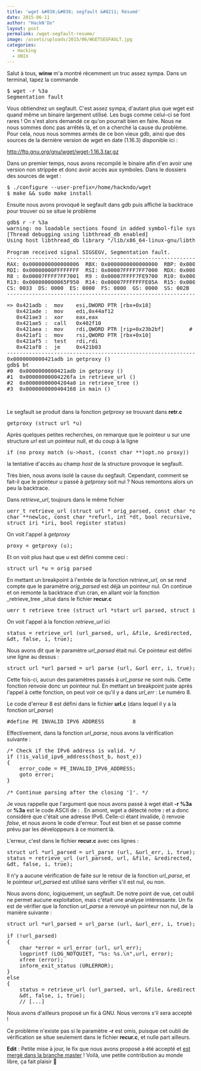 ```yaml
---
title: 'wget &#038;&#038; segfault &#8211; Résumé'
date: 2015-06-11
author: "HackN'Do"
layout: post
permalink: /wget-segfault-resume/
image: /assets/uploads/2015/06/WGETSEGFAULT.jpg
categories:
  - Hacking
  - UNIX
---
```

Salut à tous, **winw** m'a montré récemment un truc assez sympa. Dans un terminal, tapez la commande

<pre class="lang:sh decode:true">$ wget -r %3a
Segmentation fault</pre>

Vous obtiendrez un segfault. C'est assez sympa, d'autant plus que wget est quand même un binaire largement utilisé. Les bugs comme celui-ci se font rares ! On s'est alors demandé ce qu'on pourrait bien en faire. Nous ne nous sommes donc pas arrêtés là, et on a cherché la cause du problème. Pour cela, nous nous sommes armés de ce bon vieux gdb, ainsi que des sources de la dernière version de wget en date (1.16.3) disponible ici :

<http://ftp.gnu.org/gnu/wget/wget-1.16.3.tar.gz>

Dans un premier temps, nous avons recompilé le binaire afin d'en avoir une version non strippée et donc avoir accès aux symboles. Dans le dossiers des sources de wget :

<pre lang="sh">$ ./configure --user-prefix=/home/hackndo/wget
$ make && sudo make install</pre>

Ensuite nous avons provoqué le segfault dans gdb puis affiché la backtrace pour trouver où se situe le problème

<pre lang="sh">gdb$ r -r %3a
warning: no loadable sections found in added symbol-file system-supplied DSO at 0x7ffff7ffa000
[Thread debugging using libthread_db enabled]
Using host libthread_db library "/lib/x86_64-linux-gnu/libthread_db.so.1".

Program received signal SIGSEGV, Segmentation fault.
-----------------------------------------------------------------------------------------------------------------------[regs]
RAX: 0x0000000000000006  RBX: 0x0000000000000000  RBP: 0x000000000065FFE0  RSP: 0x00007FFFFFFFDF10  o d I t s z a p c
RDI: 0x00000000FFFFFFFF  RSI: 0x00007FFFF7FF7000  RDX: 0x00007FFFF799CDF0  RCX: 0x00007FFFF76E59D0  RIP: 0x0000000000421ADB
R8 : 0x00007FFFF7FF7001  R9 : 0x00007FFFF7FE9700  R10: 0x0000000000000000  R11: 0x0000000000000246  R12: 0x000000000065FFB0
R13: 0x000000000065F950  R14: 0x00007FFFFFFFE05A  R15: 0x00007FFFFFFFE060
CS: 0033  DS: 0000  ES: 0000  FS: 0000  GS: 0000  SS: 002B
-----------------------------------------------------------------------------------------------------------------------</pre>

<pre lang="sh">=> 0x421adb <getproxy+27>:  mov    esi,DWORD PTR [rbx+0x18]
   0x421ade <getproxy+30>:  mov    edi,0x44af12
   0x421ae3 <getproxy+35>:  xor    eax,eax
   0x421ae5 <getproxy+37>:  call   0x402f10 <printf@plt>
   0x421aea <getproxy+42>:  mov    rdi,QWORD PTR [rip+0x23b2bf]        # 0x65cdb0 <opt+304>
   0x421af1 <getproxy+49>:  mov    rsi,QWORD PTR [rbx+0x10]
   0x421af5 <getproxy+53>:  test   rdi,rdi
   0x421af8 <getproxy+56>:  je     0x421b03 <getproxy+67>
-----------------------------------------------------------------------------------------------------------------------------
0x0000000000421adb in getproxy ()
gdb$ bt
#0  0x0000000000421adb in getproxy ()
#1  0x00000000004226fa in retrieve_url ()
#2  0x00000000004204a0 in retrieve_tree ()
#3  0x0000000000404168 in main ()</pre>

&nbsp;

Le segfault se produit dans la fonction _getproxy_ se trouvant dans **retr.c**

<pre lang="c">getproxy (struct url *u)</pre>

Après quelques petites recherches, on remarque que le pointeur u sur une structure _url_ est un pointeur null, et du coup à la ligne

<pre lang="c">if (no_proxy_match (u->host, (const char **)opt.no_proxy))</pre>

la tentative d'accès au champ _host_ de la structure provoque le segfault.

Très bien, nous avons isolé la cause du segfault. Cependant, comment se fait-il que le pointeur u passé à _getproxy_ soit nul ? Nous remontons alors un peu la backtrace.
  
Dans _retrieve_url_, toujours dans le même fichier

<pre lang="c">uerr_t retrieve_url (struct url * orig_parsed, const char *origurl, char **file,
char **newloc, const char *refurl, int *dt, bool recursive,
struct iri *iri, bool register_status)</pre>

On voit l'appel à _getproxy_

<pre lang="c">proxy = getproxy (u);</pre>

Et on voit plus haut que _u_ est défini comme ceci :

<pre lang="c">struct url *u = orig_parsed</pre>

En mettant un breakpoint à l'entrée de la fonction _retrieve_url,_ on se rend compte que le paramètre _orig_parsed_ est déjà un pointeur nul. On continue et on remonte la backtrace d'un cran, en allant voir la fonction _retrieve_tree _situé dans le fichier **recur.c**

<pre lang="c">uerr_t retrieve_tree (struct url *start_url_parsed, struct iri *pi)</pre>

On voit l'appel à la fonction _retrieve_url_ ici

<pre lang="c">status = retrieve_url (url_parsed, url, &file, &redirected, referer,
&dt, false, i, true);</pre>

Nous avons dit que le paramètre _url_parsed_ était nul. Ce pointeur est défini une ligne au dessus :

<pre lang="c">struct url *url_parsed = url_parse (url, &url_err, i, true);</pre>

Cette fois-ci, aucun des paramètres passés à _url_parse_ ne sont nuls. Cette fonction renvoie donc un pointeur nul. En mettant un breakpoint juste après l'appel à cette fonction, on peut voir ce qu'il y a dans _url_err_ : Le numéro 8.
  
Le code d'erreur 8 est défini dans le fichier **url.c** (dans lequel il y a la fonction _url_parse_)

<pre lang="c">#define PE_INVALID_IPV6_ADDRESS         8</pre>

Effectivement, dans la fonction _url_parse_, nous avons la vérification suivante :

<pre lang="c" class="">/* Check if the IPv6 address is valid. */
if (!is_valid_ipv6_address(host_b, host_e))
{
    error_code = PE_INVALID_IPV6_ADDRESS;
    goto error;
}

/* Continue parsing after the closing ']'. */</pre>

Je vous rappelle que l'argument que nous avons passé à wget était **-r %3a** or **%3a** est le code ASCII de **:** . En amont, wget a détecté notre **:** et a donc considéré que c'était une adresse IPv6. Celle-ci étant invalide, _i_) renvoie _false_, et nous avons le code d'erreur. Tout est bien et se passe comme prévu par les développeurs à ce moment là.

L'erreur, c'est dans le fichier **recur.c** avec ces lignes :

<pre lang="c">struct url *url_parsed = url_parse (url, &url_err, i, true);
status = retrieve_url (url_parsed, url, &file, &redirected, referer,
&dt, false, i, true);</pre>

Il n'y a aucune vérification de faite sur le retour de la fonction _url_parse_, et le pointeur _url_parsed_ est utilisé sans vérifier s'il est nul, ou non.
  
Nous avons donc, logiquement, un segfault. De notre point de vue, cet oubli ne permet aucune exploitation, mais c'était une analyse intéressante. Un fix est de vérifier que la fonction _url_parse_ a renvoyé un pointeur non nul, de la manière suivante :

<pre lang="c" class="">struct url *url_parsed = url_parse (url, &url_err, i, true);

if (!url_parsed)
{
    char *error = url_error (url, url_err);
    logprintf (LOG_NOTQUIET, "%s: %s.\n",url, error);
    xfree (error);
    inform_exit_status (URLERROR);
}
else
{
    status = retrieve_url (url_parsed, url, &file, &redirected, referer,
    &dt, false, i, true);
    // [...]</pre>

Nous avons d'ailleurs proposé un fix à GNU. Nous verrons s'il sera accepté !

Ce problème n'existe pas si le paramètre **-r** est omis, puisque cet oubli de vérification se situe seulement dans le fichier **recur.c**, et nulle part ailleurs.

**Edit** : Petite mise à jour, le fix que nous avons proposé a été accepté et [est mergé dans la branche master](https://savannah.gnu.org/bugs/?45289#comment5) ! Voilà, une petite contribution au monde libre, ça fait plaisir 🙂